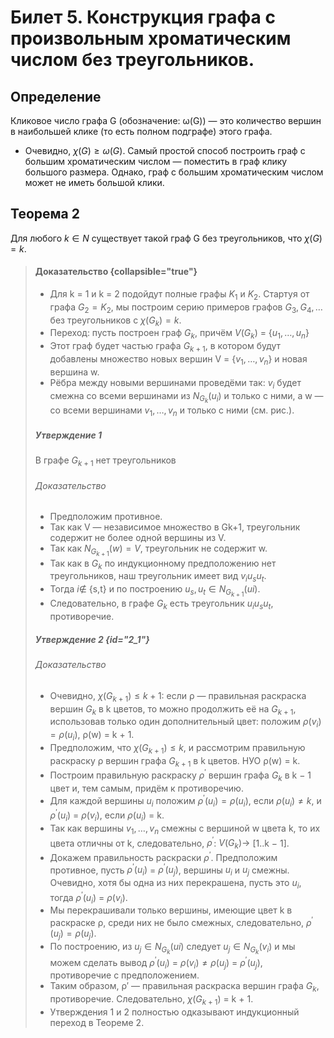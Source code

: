 # Билет 5. Конструкция графа с произвольным хроматическим числом без треугольников.

## Определение

Кликовое число графа G (обозначение: ω(G)) — это
количество вершин в наибольшей клике (то есть полном
подграфе) этого графа.

- Очевидно, $\chi(G) ≥ ω(G)$. Самый простой способ построить
  граф с большим хроматическим числом — поместить в граф
  клику большого размера. Однако, граф с большим
  хроматическим числом может не иметь большой клики.

## Теорема 2

Для любого $k \in N$ существует такой
граф G без треугольников, что $\chi(G) = k$.

> #### Доказательство {collapsible="true"}
> - Для k = 1 и k = 2 подойдут полные графы
    $K_1$ и $K_2$. Стартуя от графа $G_2 = K_2$, мы построим серию
    примеров графов $G_3, G_4, \dotsc$ без треугольников с $\chi(G_k ) = k$.
> - Переход: пусть построен граф $G_k$, причём
    $V(G_k)$ = {$u_1, \dotsc, u_n$}
> - Этот граф будет частью графа $G_{k+1}$, в котором будут
    добавлены множество новых вершин V = {$v_1, \dotsc , v_n$} и новая
    вершина w.
> - Рёбра между новыми вершинами проведёми так: $v_i$ будет
    смежна со всеми вершинами из $N_{G_k}(u_i)$ и только с ними, а w
    — со всеми вершинами $v_1, \dotsc , v_n$ и только с ними (см. рис.).
>##### Утверждение 1
> В графе $G_{k+1}$ нет треугольников
>###### Доказательство
> - Предположим противное.
> - Так как V — независимое множество в Gk+1, треугольник
    содержит не более одной вершины из V.
> - Так как $N_{G_{k+1}}(w) = V$, треугольник не содержит w.
> - Так как в $G_k$ по индукционному предположению нет
    треугольников, наш треугольник имеет вид $v_iu_su_t$.
> - Тогда $i \notin$ {s,t} и по построению $u_s, u_t \in N_{G_{k+1}}(ui)$.
> - Следовательно, в графе $G_k$ есть треугольник $u_iu_su_t$,
    противоречие.
>##### Утверждение 2 {id="2_1"}
>###### Доказательство
> - Очевидно, $\chi(G_{k+1}) \le k + 1$: если ρ —
    правильная раскраска вершин $G_k$ в k цветов, то можно
    продолжить её на $G_{k+1}$, использовав только один
    дополнительный цвет: положим $ρ(v_i) = ρ(u_i)$, ρ(w) = k + 1.
> - Предположим, что $\chi(G_{k+1}) \le k$, и рассмотрим правильную
    раскраску ρ вершин графа $G_{k+1}$ в k цветов. НУО ρ(w) = k.
> - Построим правильную раскраску $ρ^′$ вершин графа $G_k$ в k − 1
    цвет и, тем самым, придём к противоречию.
> - Для каждой вершины $u_i$ положим $ρ^′(u_i) = ρ(u_i)$, если
    $ρ(u_i) \ne k$, и $ρ^′(u_i)$ = $ρ(v_i)$, если $ρ(u_i)$ = k.
> - Так как вершины $v_1, \dotsc, v_n$ смежны с вершиной w цвета k,
    то их цвета отличны от k, следовательно, $ρ^′$: $V(G_k) \to$ [1..k − 1].
> - Докажем правильность раскраски $ρ^′$. Предположим
    противное, пусть $ρ^′(u_i)$ = $ρ^′(u_j)$, вершины $u_i$ и $u_j$ смежны.
    Очевидно, хотя бы одна из них перекрашена, пусть это $u_i$,
    тогда $ρ^′(u_i)$ = $ρ(v_i)$.
> - Мы перекрашивали только вершины, имеющие цвет k в
    раскраске ρ, среди них не было смежных, следовательно,
    $ρ^′(u_j) = ρ(u_j)$.
> - По построению, из $u_j \in N_{G_k}(ui)$ следует $u_j \in N_{G_k}(v_i)$ и мы
    можем сделать вывод $ρ^′(u_i)$ = $ρ(v_i) \ne ρ(u_j)$ = $ρ^′(u_j)$,
    противоречие с предположением.
> - Таким образом, ρ′ — правильная раскраска вершин графа
    $G_k$, противоречие. Следовательно, $\chi(G_{k+1})$ = k + 1.
> - Утверждения 1 и 2 полностью одказывают индукционный
    переход в Теореме 2.



